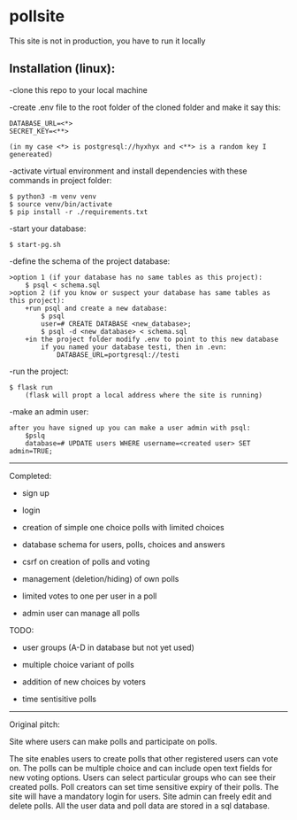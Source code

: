 # pollsite

This site is not in production, you have to run it locally

Installation (linux):
----------------
-clone this repo to your local machine

-create .env file to the root folder of the cloned folder and make it say this:

	DATABASE_URL=<*>
 	SECRET_KEY=<**>

	(in my case <*> is postgresql://hyxhyx and <**> is a random key I genereated)

-activate virtual environment and install dependencies with these commands in project folder:

 	$ python3 -m venv venv
	$ source venv/bin/activate
	$ pip install -r ./requirements.txt

-start your database:
	
 	$ start-pg.sh

-define the schema of the project database:
	
 	>option 1 (if your database has no same tables as this project):
		$ psql < schema.sql
	>option 2 (if you know or suspect your database has same tables as this project):
		+run psql and create a new database:
			$ psql
			user=# CREATE DATABASE <new_database>;
			$ psql -d <new_database> < schema.sql
		+in the project folder modify .env to point to this new database
			if you named your database testi, then in .evn:
				DATABASE_URL=portgresql://testi
-run the project:
	
 	$ flask run
		(flask will propt a local address where the site is running)

-make an admin user:

	after you have signed up you can make a user admin with psql:
		$pslq
		database=# UPDATE users WHERE username=<created user> SET admin=TRUE;

----------

Completed:

- sign up

- login

- creation of simple one choice polls with limited choices

- database schema for users, polls, choices and answers

- csrf on creation of polls and voting

- management (deletion/hiding) of own polls

- limited votes to one per user in a poll

- admin user can manage all polls

TODO:

- user groups (A-D in database but not yet used)

- multiple choice variant of polls

- addition of new choices by voters

- time sentisitive polls


----------


Original pitch:

Site where users can make polls and participate on polls.

The site enables users to create polls that other registered users can vote on.
The polls can be multiple choice and can include open text fields for new voting options.
Users can select particular groups who can see their created polls.
Poll creators can set time sensitive expiry of their polls.
The site will have a mandatory login for users.
Site admin can freely edit and delete polls.
All the user data and poll data are stored in a sql database.

